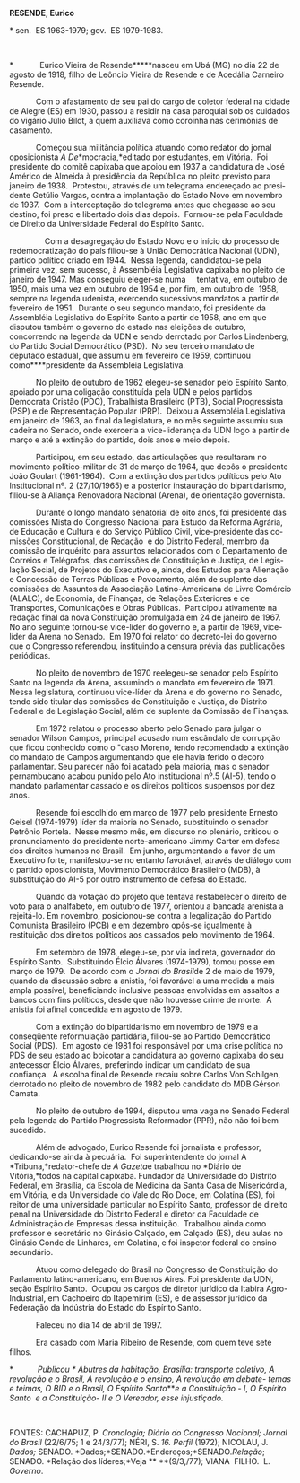 **RESENDE, Eurico**

\* sen.  ES 1963-1979; gov.  ES 1979-1983.

 

*            Eurico Vieira de Resende*****nasceu em Ubá (MG) no dia 22
de agosto de 1918, filho de Leôncio Vieira de Resende e de Acedália
Carneiro Resende.

            Com o afastamento de seu pai do cargo de coletor federal na
cidade de Alegre (ES) em 1930, passou a residir na casa paroquial sob os
cuidados do vigário Júlio Bilot, a quem auxiliava como coroinha nas
cerimônias de casamento.

            Começou sua militância política atuando como redator do
jornal oposicionista *A* *De*­*mocracia,*editado por estudantes, em
Vitória.  Foi presidente do comitê capixaba que apoiou em 1937 a
candidatura de José Américo de Almeida à presidência da República no
pleito previsto para janeiro de 1938.  Protestou, através de um
telegrama endereçado ao presi­dente Getúlio Vargas, contra a implantação
do Estado Novo em novembro de 1937.  Com a interceptação do telegrama
antes que che­gasse ao seu destino, foi preso e libertado dois dias
depois.  Formou-se pela Faculdade de Direito da Universidade Federal do
Espírito Santo.

                Com a desagregação do Estado Novo e o início do processo
de redemocratização do país filiou-se à União Democrática Nacional
(UDN), partido político criado em 1944.  Nessa legenda, candidatou-se
pela primeira vez, sem sucesso, à Assembléia Legislativa capixaba no
pleito de janeiro de 1947. Mas conseguiu eleger-se numa     tentativa,
em outubro de 1950, mais uma vez em outubro de 1954 e, por fim, em
outubro de  1958, sempre na legenda udenista, exercendo sucessivos
mandatos a partir de fevereiro de 1951.  Durante o seu segundo mandato,
foi presidente da Assembléia Legislativa do Espí­rito Santo a partir de
1958, ano em que disputou também o governo do estado nas eleições de
outubro, concorrendo na legenda da UDN e sendo derrotado por Carlos
Linden­berg, do Partido Social Democrático (PSD).  No seu terceiro
mandato de deputado esta­dual, que assumiu em fevereiro de 1959,
continuou como****presidente da Assembléia Legislativa.

            No pleito de outubro de 1962 elegeu-se senador pelo Espírito
Santo, apoiado por uma coligação constituída pela UDN e pelos par­tidos
Democrata Cristão (PDC), Trabalhista Brasileiro (PTB), Social
Progressista (PSP) e de Representação Popular (PRP).  Deixou a
Assembléia Legislativa em janeiro de 1963, ao final da legislatura, e no
mês seguinte assumiu sua cadeira no Senado, onde exerceria a
vice-liderança da UDN logo a partir de março e até a extinção do
partido, dois anos e meio depois.

            Participou, em seu estado, das articulações que resultaram
no movimento político-militar de 31 de março de 1964, que depôs o
presidente João Goulart (1961-1964).  Com a extinção dos partidos
políticos pelo Ato Institucional nº. 2 (27/10/1965) e a posterior
instauração do bipartidarismo, filiou-se à Aliança Renova­dora Nacional
(Arena), de orientação gover­nista.

            Durante o longo mandato senatorial de oito anos, foi
presidente das comissões Mista do Congresso Nacional para Estudo da
Refor­ma Agrária, de Educação e Cultura e do Serviço Público Civil,
vice-presidente das co­missões Constitucional, de Redação  e do Distrito
Federal, membro da comissão de inquérito para assuntos relacionados com
o Departamento de Correios e Telégrafos, das comissões de Constituição e
Justiça, de Legis­lação Social, de Projetos do Executivo e, ainda, dos
Estudos para Alienação e Con­cessão de Terras Públicas e Povoamento,
além de suplente das comissões de Assuntos da Associação
Latino-Americana de Livre Comér­cio (ALALC), de Economia, de Finanças,
de Relações Exteriores e de Transportes, Comu­nicações e Obras
Públicas.  Participou ativa­mente na redação final da nova Constituição
promulgada em 24 de janeiro de 1967.  No ano seguinte tornou-se
vice-líder do governo e, a partir de 1969, vice-líder da Arena no
Senado.  Em 1970 foi relator do decreto-lei do governo que o Congresso
referendou, institu­indo a censura prévia das publicações perió­dicas.

            No pleito de novembro de 1970 reelegeu-se senador pelo
Espírito Santo na legenda da Arena, assumindo o mandato em fevereiro de
1971.  Nessa legislatura, continuou vice-líder da Arena e do governo no
Senado, tendo sido titular das comissões de Constituição e Justi­ça, do
Distrito Federal e de Legislação Social, além de suplente da Comissão de
Finanças.

            Em 1972 relatou o processo aberto pelo Senado para julgar o
senador Wilson Campos, principal acusado num escândalo de corrupção que
ficou conhecido como o "caso Moreno, tendo recomendado a extinção do
mandato de Campos argumentando que ele havia ferido o decoro
parlamentar. Seu parecer não foi acatado pela maioria, mas o senador
pernam­bucano acabou punido pelo Ato institucional nº.5 (AI-5), tendo o
mandato parlamentar cassado e os direitos políticos suspensos por dez
anos.

            Resende foi escolhido em março de 1977 pelo presidente
Ernesto Geisel (1974-1979) líder da maioria no Senado, substituindo o
senador Petrônio Portela.  Nesse mesmo mês, em discurso no plenário,
criticou o pronuncia­mento do presidente norte-americano Jimmy Carter em
defesa dos direitos humanos no Brasil.  Em junho, argumentando a favor
de um Executivo forte, manifestou-se no entanto favorável, através de
diálogo com o partido oposicionista, Movimento Democrático Brasi­leiro
(MDB), à substituição do AI-5 por outro instrumento de defesa do Estado.

            Quando da votação do projeto que tentava restabelecer o
direito de voto para o anal­fabeto, em outubro de 1977, orientou a
bancada arenista a rejeitá-lo. Em novembro, posicionou-se contra a
legalização do Partido Comunista Brasileiro (PCB) e em dezembro opôs-se
igualmente à restituição dos direitos políticos aos cassados pelo
movimento de 1964.

            Em setembro de 1978, elegeu-se, por via indireta, governador
do Espírito Santo.  Subs­tituindo Élcio Álvares (1974-1979), tomou posse
em março de 1979.  De acordo com o *Jornal do Brasil*de 2 de maio de
1979, quando da discussão sobre a anistia, foi favorável a uma medida a
mais ampla possível, benefician­do inclusive pessoas envolvidas em
assaltos a bancos com fins políticos, desde que não houvesse crime de
morte.  A anistia foi afinal concedida em agosto de 1979.

            Com a extinção do bipartidarismo em novembro de 1979 e a
conseqüente reformu­lação partidária, filiou-se ao Partido Democrá­tico
Social (PDS).  Em agosto de 1981 foi responsável por uma crise política
no PDS de seu estado ao boicotar a candidatura ao governo capixaba do
seu antecessor Élcio Álvares, preferindo indicar um candidato de sua
confiança.  A escolha final de Resende recaiu sobre Carlos Von Schilgen,
derrotado no pleito de novembro de 1982 pelo candida­to do MDB Gérson
Camata.

            No pleito de outubro de 1994, disputou uma vaga no Senado
Federal pela legenda do Partido Progressista Reformador (PPR), não não
foi bem sucedido.

            Além de advogado, Eurico Resende foi jornalista e professor,
dedicando-se ainda à pecuária.  Foi superintendente do jornal A
*Tribuna,*redator-chefe de *A Gazeta*e trabalhou no *Diário de
Vitória,*todos na capital capixaba. Fundador da Universidade do
Dis­trito Federal, em Brasília, da Escola de Medicina da Santa Casa de
Misericórdia, em Vitória, e da Universidade do Vale do Rio Doce, em
Colatina (ES), foi reitor de uma universidade particular no Espírito
Santo, professor de direito penal na Universidade do Distrito Federal e
diretor da Faculdade de Administração de Empresas dessa instituição. 
Trabalhou ainda como professor e secretário no Ginásio Calçado, em
Calçado (ES), deu aulas no Ginásio Conde de Linhares, em Colatina, e foi
inspetor federal do ensino secundá­rio.

            Atuou como delegado do Brasil no Con­gresso de Constituição
do Parlamento latino-americano, em Buenos Aires. Foi presidente da UDN,
seção Espírito Santo.  Ocupou os cargos de diretor jurídico da Itabira
Agro-Industrial, em Cachoeiro do Itapemirim (ES), e de assessor jurídico
da Federação da Indústria do Estado do Espírito Santo.

            Faleceu no dia 14 de abril de 1997.

            Era casado com Maria Ribeiro de Resende, com quem teve sete
filhos.

*           *Publicou * Abutres da habitação, Brasília:* *transporte
coletivo, A revolução* *e o Brasil, A* *revolução e o ensino, A
revolução em debate- temas e teimas, O BID e o Brasil, O Espírito*
*Santo****e a Constituição - I*, *O Espírito Santo  e a Constituição- II
e O Vereador, esse injustiçado.*

 

FONTES: CACHAPUZ, P. *Cronologia; Diário* *do Congresso Nacional; Jornal
do Brasil* (22/6/75; 1 e 24/3/77); NÉRI, S. *16. Perfil* (1972);
NICOLAU, J. *Dados;* SENADO.
*Dados;*SENADO.*Endereços;*SENADO.*Relação*; SENADO. *Relação dos
líderes;*Veja ** **(9/3,/77); VIANA  FILHO.  L. *Governo*.
